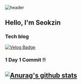 ![header](https://capsule-render.vercel.app/api?type=waving&color=gradient&height=220&section=header&text=Seokzin%20So&fontSize=80&animation=fadeIn&fontAlignY=40)

## Hello, I'm Seokzin

### Tech blog

[![Velog Badge](https://img.shields.io/static/v1?label=&message=TISTORY&color=orange&link=https://seokzin.tistory.com)](https://seokzin.tistory.com)

### 1 Day 1 Commit !!

[![Anurag's github stats](https://github-readme-stats.vercel.app/api?username=seokzin&show_icons=true&theme=default)](https://github.com/anuraghazra/github-readme-stats)
---
